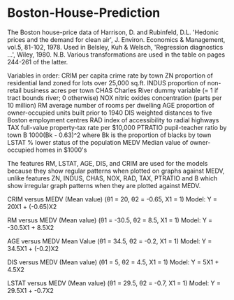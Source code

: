 # Boston-House-Prediction
The Boston house-price data of Harrison, D. and Rubinfeld, D.L. 'Hedonic
 prices and the demand for clean air', J. Environ. Economics & Management,
 vol.5, 81-102, 1978.   Used in Belsley, Kuh & Welsch, 'Regression diagnostics
 ...', Wiley, 1980.   N.B. Various transformations are used in the table on
 pages 244-261 of the latter.

 Variables in order:
 CRIM     per capita crime rate by town
 ZN       proportion of residential land zoned for lots over 25,000 sq.ft.
 INDUS    proportion of non-retail business acres per town
 CHAS     Charles River dummy variable (= 1 if tract bounds river; 0 otherwise)
 NOX      nitric oxides concentration (parts per 10 million)
 RM       average number of rooms per dwelling
 AGE      proportion of owner-occupied units built prior to 1940
 DIS      weighted distances to five Boston employment centres
 RAD      index of accessibility to radial highways
 TAX      full-value property-tax rate per $10,000
 PTRATIO  pupil-teacher ratio by town
 B        1000(Bk - 0.63)^2 where Bk is the proportion of blacks by town
 LSTAT    % lower status of the population
 MEDV     Median value of owner-occupied homes in $1000's



The features RM, LSTAT, AGE, DIS, and CRIM are used for the models because 
they show regular patterns when plotted on graphs against MEDV, unlike 
features  ZN, INDUS, CHAS, NOX, RAD, TAX, PTRATIO and B which show 
irregular graph patterns when they are plotted against MEDV.

CRIM versus MEDV (Mean value)
(θ1 = 20, θ2 = -0.65, X1 = 1)
Model: Y = 20X1 + (-0.65)X2

RM versus MEDV (Mean value)
(θ1 = -30.5, θ2 = 8.5, X1 = 1)
Model: Y = -30.5X1 + 8.5X2

AGE versus MEDV Mean Value
(θ1 = 34.5, θ2 = -0.2, X1 = 1)
Model: Y = 34.5X1 + (-0.2)X2

DIS versus MEDV (Mean value)
(θ1 = 5, θ2 = 4.5, X1 = 1)
Model: Y = 5X1 + 4.5X2

LSTAT versus MEDV (Mean value)
(θ1 = 29.5, θ2 = -0.7, X1 = 1)
Model: Y = 29.5X1 + -0.7X2
